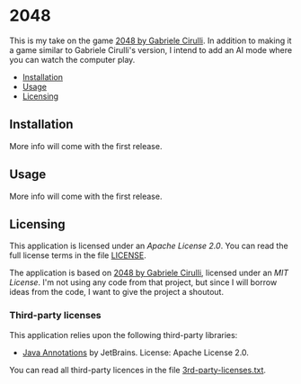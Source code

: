 # 2048
This is my take on the game [2048 by Gabriele Cirulli][1]. In addition to making it a game similar to Gabriele Cirulli's version, I intend to add an AI mode where you can watch the computer play.

* [Installation](#installation)
* [Usage](#usage)
* [Licensing](#licensing)

## Installation
More info will come with the first release.

## Usage
More info will come with the first release.

## Licensing
This application is licensed under an *Apache License 2.0*. You can read the full license terms in the file [LICENSE](LICENSE).

The application is based on [2048 by Gabriele Cirulli][1], licensed under an *MIT License*. I'm not using any code from that project, but since I will borrow ideas from the code, I want to give the project a shoutout.

### Third-party licenses
This application relies upon the following third-party libraries:
* [Java Annotations][2] by JetBrains. License: Apache License 2.0.

You can read all third-party licences in the file [3rd-party-licenses.txt](3rd-party-licenses.txt).

[1]: https://github.com/gabrielecirulli/2048
[2]: https://github.com/JetBrains/java-annotations
